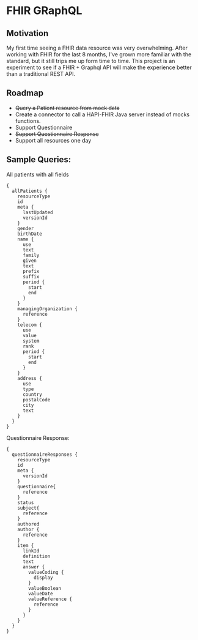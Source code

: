 # FHIR GRaphQL

## Motivation

My first time seeing a FHIR data resource was very overwhelming. After working with FHIR for the last 8 months, I've grown more familiar with the standard, but it still trips me up form time to time. This project is an experiment to see if a FHIR + Graphql API will make the experience better than a traditional REST API.

## Roadmap

- ~~Query a Patient resource from mock data~~
- Create a connector to call a HAPI-FHIR Java server instead of mocks functions.
- Support Questionnaire
- ~~Support Questionnaire Response~~
- Support all resources one day


## Sample Queries:

All patients with all fields
~~~
{
  allPatients {
    resourceType
    id
    meta {
      lastUpdated
      versionId
    }
    gender
    birthDate
    name {
      use
      text
      family
      given
      text
      prefix
      suffix
      period {
        start
        end
      }
    }
    managingOrganization {
      reference
    }
    telecom {
      use
      value
      system
      rank
      period {
        start
        end
      }
    }
    address {
      use
      type
      country
      postalCode
      city
      text
    }
  }
}
~~~

Questionnaire Response:

~~~
{
  questionnaireResponses {
    resourceType
    id
    meta {
      versionId
    }
    questionnaire{
      reference
    }
    status
    subject{
      reference
    }
    authored
    author {
      reference
    }
    item {
      linkId
      definition
      text
      answer {
        valueCoding {
          display
        }
        valueBoolean
        valueDate
        valueReference {
          reference
        }
      }
    }
  }
}
~~~
